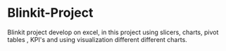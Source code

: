 # Blinkit-Project
Blinkit project develop on excel, in this project using slicers, charts, pivot tables , KPI's and using visualization different different charts.
